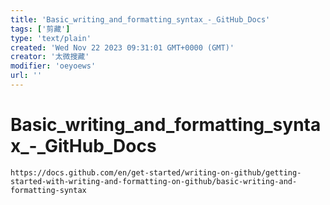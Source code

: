 ```yaml
---
title: 'Basic_writing_and_formatting_syntax_-_GitHub_Docs'
tags: ['剪藏']
type: 'text/plain'
created: 'Wed Nov 22 2023 09:31:01 GMT+0000 (GMT)'
creator: '太微搜藏'
modifier: 'oeyoews'
url: ''
---
```


# Basic_writing_and_formatting_syntax_-_GitHub_Docs

```
https://docs.github.com/en/get-started/writing-on-github/getting-started-with-writing-and-formatting-on-github/basic-writing-and-formatting-syntax
```
